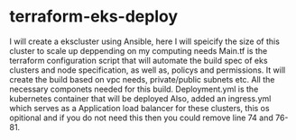 # terraform-eks-deploy
I will create a ekscluster using Ansible, here I will speicify the size of this cluster to scale up deppending on my computing needs
Main.tf is the terraform configuration script that will automate the build spec of eks clusters and node specification, as well as, policys and permissions. It will create the build based on vpc needs, private/public subnets etc. All the necessary componets needed for this build.
Deployment.yml is the kubernetes container that will be deployed
Also, added an ingress.yml which serves as a Application load balancer for these clusters, this os opitional and if you do not need this then you could remove line 74 and 76-81. 
